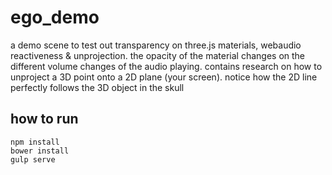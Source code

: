 # ego_demo
a demo scene to test out transparency on three.js materials, webaudio reactiveness &amp; unprojection.  the opacity 
of the material changes on the different volume changes of the audio playing. contains research on how to unproject 
a 3D point onto a 2D plane (your screen). notice how the 2D line perfectly follows the 3D object in the skull

## how to run
```
npm install
bower install
gulp serve
```
